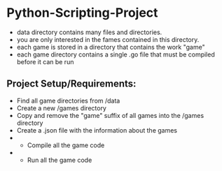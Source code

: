 # Python-Scripting-Project

- data directory contains many files and directories.
- you are only interested in the fames contained in this directory.
- each game is stored in a directory that contains the work "game"
- each game directory contains a single .go file that must be compiled before it can be run

## Project Setup/Requirements:
- Find all game directories from /data
- Create a new /games directory
- Copy and remove the "game" suffix of all games into the /games directory
- Create a .json file with the information about the games
- - Compile all the game code
- - Run all the game code